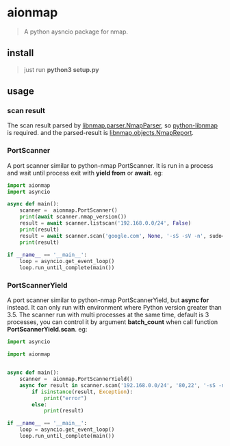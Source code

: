 # aionmap
> A python aysncio package for nmap.

## install
> just run **python3 setup.py**

## usage
### scan result
The scan result parsed by [libnmap.parser.NmapParser](https://libnmap.readthedocs.io/en/latest/parser.html#module-libnmap.parser), so [python-libnmap](https://pypi.org/project/python-nmap/) is required. and the parsed-result is [libnmap.objects.NmapReport](https://libnmap.readthedocs.io/en/latest/objects/nmapreport.html). 

### PortScanner
A port scanner similar to python-nmap PortScanner. It is run in a process and wait until process exit with **yield from** or **await**.
eg:
```python
import aionmap
import asyncio

async def main():
    scanner =  aionmap.PortScanner()
    print(await scanner.nmap_version())
    result = await scanner.listscan('192.168.0.0/24', False)
    print(result)
    result = await scanner.scan('google.com', None, '-sS -sV -n', sudo=True, sudo_passwd='xxx')
    print(result)
    
if __name__ == '__main__':
    loop = asyncio.get_event_loop()
    loop.run_until_complete(main())
```
### PortScannerYield
A port scanner similar to python-nmap PortScannerYield,  but **async for** instead. It can only run with environment where Python  version greater than 3.5. The scanner run with multi processes at the same time, default is 3 processes, you can control it by argument **batch_count** when call function **PortScannerYield.scan**.
eg:
```python
import asyncio

import aionmap


async def main():
    scanner =  aionmap.PortScannerYield()
    async for result in scanner.scan('192.168.0.0/24', '80,22', '-sS -n --open', sudo=True, sudo_passwd='xxx'):
        if isinstance(result, Exception):
            print("error")
        else:
            print(result)

if __name__ == '__main__':
    loop = asyncio.get_event_loop()
    loop.run_until_complete(main())
```

